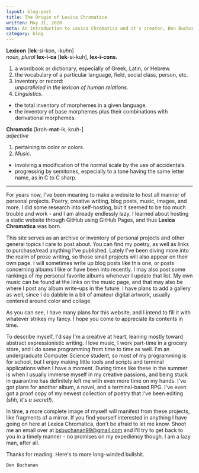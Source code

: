 ```yaml
---
layout: blog-post
title: The Origin of Lexica Chromatica
written: May 31, 2020
meta: An introduction to Lexica Chromatica and it's creator, Ben Buchanan.
category: blog
---
```


__Lexicon__ [__lek__-si-kon, -k*uh*n] <br>
_noun, plural_ __lex-i-ca__ [__lek__-si-kuh], __lex-i-cons__.
1. a wordbook or dictionary, especially of Greek, Latin, or Hebrew.
2. the vocabulary of a particular language, field, social class, person, etc.
3. inventory or record: <br>
_unparalleled in the lexicon of human relations._
4. _Linguistics_.
  - the total inventory of morphemes in a given language.
  - the inventory of base morphemes plus their combinations with derivational morphemes.

__Chromatic__ [kroh-**mat**-ik, kr*uh*-] <br>
_adjective_
1. pertaining to color or colors.
2. _Music_.
  - involving a modification of the normal scale by the use of accidentals.
  - progressing by semitones, especially to a tone having the same letter name, as in C to C sharp.

<hr>

For years now, I've been meaning to make a website to host all manner of personal projects. Poetry, creative writing, blog posts, music, images, and more. I did some research into self-hosting, but it seemed to be too much trouble and work - and I am already endlessly lazy. I learned about hosting a static website through GitHub using GitHub Pages, and thus __Lexica Chromatica__ was born.

This site serves as an archive or inventory of personal projects and other general topics I care to post about. You can find my poetry, as well as links to purchase/read anything I've published. Lately I've been diving more into the realm of prose writing, so those small projects will also appear on their own page. I will sometimes write up blog posts like this one, or posts concerning albums I like or have been into recently. I may also post some rankings of my personal favorite albums whenever I update that list. My own music can be found at the links on the music page, and that may also be where I post any album write-ups in the future. I have plans to add a gallery as well, since I do dabble in a bit of amateur digital artwork, usually centered around color and collage.

As you can see, I have many plans for this website, and I intend to fill it with whatever strikes my fancy. I hope you come to appreciate its contents in time.

To describe myself, I'd say I'm a creative at heart, leaning mostly toward abstract expressionistic writing. I love music, I work part-time in a grocery store, and I do some programming from time to time as well. I'm an undergraduate Computer Science student, so most of my programming is for school, but I enjoy making little tools and scripts and terminal applications when I have a moment. During times like these in the summer is when I usually immerse myself in my creative passions, and being stuck in quarantine has definitely left me with even more time on my hands. I've got plans for another album, a novel, and a terminal-based RPG. I've even got a proof copy of my newest collection of poetry that I've been editing (_shh, it's a secret!_).

In time, a more complete image of myself will manifest from these projects, like fragments of a mirror. If you find yourself interested in anything I have going on here at Lexica Chromatica, don't be afraid to let me know. Shoot me an email over at bsbuchanan99@gmail.com and I'll try to get back to you in a timely manner - no promises on my expediency though. I am a lazy man, after all.

Thanks for reading. Here's to more long-winded bullshit.

	Ben Buchanan
